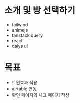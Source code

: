 # 소개 및 방 선택하기 
- tailwind 
- animejs
- tanstack query 
- react 
- daiys ui 

# 목표 
- 트윈효과 적용 
- airtable 연동 
- 확인 페이지와 체크 페이지 작성

